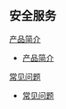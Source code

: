 ## 安全服务

[产品简介]()
 
  * [产品简介](平台服务/安全服务/产品简介/安全服务产品简介.md)

[常见问题]()

  * [常见问题](平台服务/安全服务/常见问题/安全服务常见问题.md)